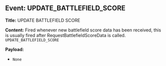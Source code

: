 ## Event: UPDATE_BATTLEFIELD_SCORE

**Title:** UPDATE BATTLEFIELD SCORE

**Content:**
Fired whenever new battlefield score data has been received, this is usually fired after RequestBattlefieldScoreData is called.
`UPDATE_BATTLEFIELD_SCORE`

**Payload:**
- `None`